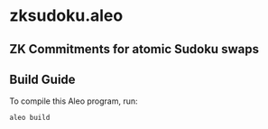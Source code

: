 # zksudoku.aleo

## ZK Commitments for atomic Sudoku swaps

## Build Guide

To compile this Aleo program, run:

```bash
aleo build
```
